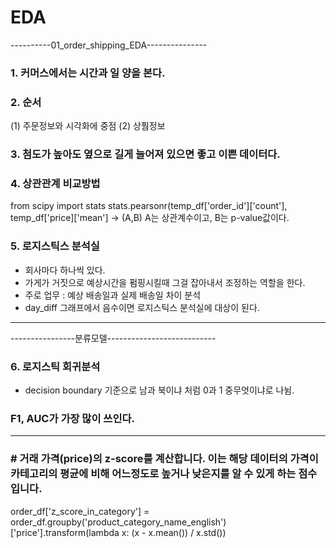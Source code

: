 # EDA

----------01_order_shipping_EDA---------------
### 1. 커머스에서는 시간과 일 양을 본다. 


### 2. 순서

(1) 주문정보와 시각화에 중점
(2) 상풤정보 

### 3. 첨도가 높아도 옆으로 길게 늘어져 있으면 좋고 이쁜 데이터다. 

### 4. 상관관계 비교방법
from scipy import stats
stats.pearsonr(temp_df['order_id']['count'], temp_df['price]['mean']
-> (A,B) A는 상관계수이고, B는 p-value값이다.

### 5. 로지스틱스 분석실 
- 회사마다 하나씩 있다. 
- 가게가 거짓으로 예상시간을 펌핑시킬때 그걸 잡아내서 조정하는 역할을 한다. 
- 주로 업무 : 예상 배송일과 실제 배송일 차이 분석 
- day_diff 그래프에서 음수이면 로지스틱스 분석실에 대상이 된다. 

---------------------------------------------------------------------

----------------분류모델---------------------------

### 6. 로지스틱 회귀분석  
- decision boundary 기준으로 남과 북이냐 처럼 0과 1 중무엇이냐로 나뉨.

### F1, AUC가 가장 많이 쓰인다. 

------------------------------------------------------
### # 거래 가격(price)의 z-score를 계산합니다. 이는 해당 데이터의 가격이 카테고리의 평균에 비해 어느정도로 높거나 낮은지를 알 수 있게 하는 점수입니다.
order_df['z_score_in_category'] = order_df.groupby('product_category_name_english')['price'].transform(lambda x: (x - x.mean()) / x.std())

### 

### 

### 
